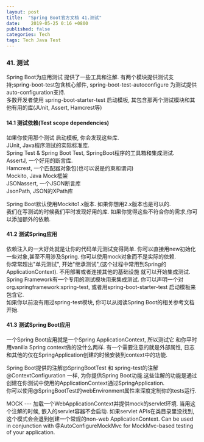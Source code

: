 ```yaml
---
layout: post
title:  "Spring Boot官方文档 41.测试"
date:    2019-05-25 0:16 +0800
published: false
categories: Tech
tags: Tech Java Test
---
```


### 41. 测试  

Spring Boot为应用测试 提供了一些工具和注解. 有两个模块提供测试支持;spring-boot-test包含核心部件, spring-boot-test-autoconfigure 为测试提供auto-configuration支持.  
多数开发者使用 spring-boot-starter-test 启动模板, 其包含那两个测试模块和其他有用的库(JUnit, Assert, Hamcrest等)  

#### 14.1 测试依赖(Test scope dependencies)  

如果你使用那个测试 启动模板, 你会发现这些库.  
JUnit, Java程序测试的实际标准库.  
Spring Test & Spring Boot Test, SpringBoot程序的工具箱和集成测试.  
AssertJ, 一个好用的断言库.  
Hamcrest, 一个匹配器对象包(也可以说是约束和谓词)  
Mockito, Java Mock框架  
JSONassert, 一个JSON断言库  
JsonPath, JSON的XPath库  

Spring Boot默认使用Mockito1.x版本. 如果你想用2.x版本也是可以的.  
我们在写测试的时候我们平时发现好用的库. 如果你觉得这些不符合你的需求,你可以添加额外的依赖.  

#### 41.2 测试Spring应用  

依赖注入的一大好处就是让你的代码单元测试变得简单. 你可以直接用new初始化一些对象,甚至不用涉及Spring. 你可以使用mock对象而不是实际的依赖.  
你常常超出"单元测试", 开始"继承测试",(这个过程中常用到Spring的ApplicationContext). 不用部署或者连接其他的基础设施 就可以开始集成测试.  
Spring Framework有一个专用的测试模块用来集成测试. 你可以声明一个对org.springframework:spring-test, 或者用spring-boot-starter-test 启动模板来包含它.  
如果你以前没有用过spring-test模块, 你可以从阅读Spring Boot的相关参考文档开始.

#### 41.3 测试Spring Boot应用  

一个Spring Boot应用就是一个Spring ApplicationContext, 所以测试它 和你平时用vanilla Spring context做的没什么两样. 有一个需要注意的就是外部属性, 日志和其他的仅在SpringApplication创建的时候安装到context中的功能.  

Spring Boot提供的注解@SpringBootTest 和 spring-test的注解@ContextConfiguration 一样, 为你提供Spring Boot功能.这些注解的功能是通过创建在你测试中使用的ApplicationContext通过SpringApplication.  
你可以使用@SpringBootTest的webEnvironment属性来深度定制你的tests运行.  

MOCK --- 加载一个WebApplicationContext并提供mock的servlet环境. 当用这个注解的时候, 嵌入的servlet容器不会启动. 如果servlet APIs在类目录里没找到, 这个模式会会退到创建一个常规的non-web ApplicationContext. Can be used in conjunction with @AutoConfigureMockMvc for MockMvc-based testing of your application.


